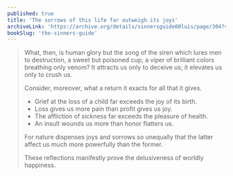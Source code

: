 ```yaml
---
published: true
title: 'The sorrows of this life far outweigh its joys'
archiveLink: 'https://archive.org/details/sinnersguide00luis/page/304?view=theater'
bookSlug: 'the-sinners-guide'
---
```


> What, then, is human glory but the song of the siren which lures men to destruction, a sweet but poisoned cup, a viper of brilliant colors breathing only venom? It attracts us only to deceive us; it elevates us only to crush us.
>
> Consider, moreover, what a return it exacts for all that it gives.
>
> * Grief at the loss of a child far exceeds the joy of its birth.
> * Loss gives us more pain than profit gives us joy.
> * The affliction of sickness far exceeds the pleasure of health.
> * An insult wounds us more than honor flatters us.
>
> For nature dispenses joys and sorrows so unequally that the latter affect us much more powerfully than the former.
>
> These reflections manifestly prove the delusiveness of worldly happiness.